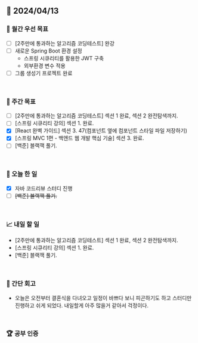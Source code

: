 ## 📅 2024/04/13

### 🚀 월간 우선 목표

- [ ] [2주만에 통과하는 알고리즘 코딩테스트] 완강
- [ ] 새로운 Spring Boot 환경 설정
  - 스프링 시큐리티를 활용한 JWT 구축
  - 외부환경 변수 적용
- [ ] 그룹 생성기 프로젝트 완료

<br />

### 👏 주간 목표

- [ ] [2주만에 통과하는 알고리즘 코딩테스트] 섹션 1 완료, 섹션 2 완전탐색까지.
- [ ] [스프링 시큐리티 강의] 섹션 1. 완료.
- [x] [React 완벽 가이드] 섹션 3. 47(컴포넌트 옆에 컴포넌트 스타일 파일 저장하기)
- [x] [스프링 MVC 1편 - 백엔드 웹 개발 핵심 기술] 섹션 3. 완료.
- [ ] [백준] 블랙잭 풀기.

<br />

### 💯 오늘 한 일

- [x] 자바 코드리뷰 스터디 진행
- [ ] ~~[백준] 블랙잭 풀기.~~

<br />

### 📈 내일 할 일

- [2주만에 통과하는 알고리즘 코딩테스트] 섹션 1 완료, 섹션 2 완전탐색까지.
- [스프링 시큐리티 강의] 섹션 1. 완료.
- [백준] 블랙잭 풀기.

<br />

### 🤔 간단 회고

- 오늘은 오전부터 결혼식을 다녀오고 일정이 바쁘다 보니 피곤하기도 하고 스터디만 진행하고 쉬게 되었다. 내일할게 아주 많을거 같아서 걱정이다.

<br />

### 🏆 공부 인증
